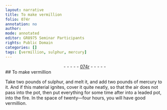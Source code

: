 ```yaml
---
layout: narrative
title: To make vermillion
folio: 074r
annotation: no
author:
mode: annotated
editor: GR8975 Seminar Participants
rights: Public Domain
categories: []
tags: [vermillion, sulphur, mercury]
---
```


 <div class="folio" align="center">- - - - - <a href="http://gallica.bnf.fr/ark:/12148/btv1b10500001g/f153.image" target="_blank">074r</a> - - - - - </div> 
## To make <span class="material">vermillion</span>

 
Take two pounds of <span class="material">sulphur</span>, and melt it, and add two pounds of <span class="material">mercury</span> to it. And if this material ignites, cover it quite neatly, so that the air does not pass into the <span class="tool">pot</span>, then put everything for some time after into a <span class="tool">leaded pot</span>, into the fire. In the space of twenty—four hours, you will have good <span class="material">vermillion</span>.
 
